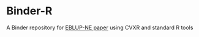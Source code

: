 # Binder-R
A Binder repository for [EBLUP-NE paper](https://github.com/fdslrm/EBLUP-NE) using CVXR and standard R tools
